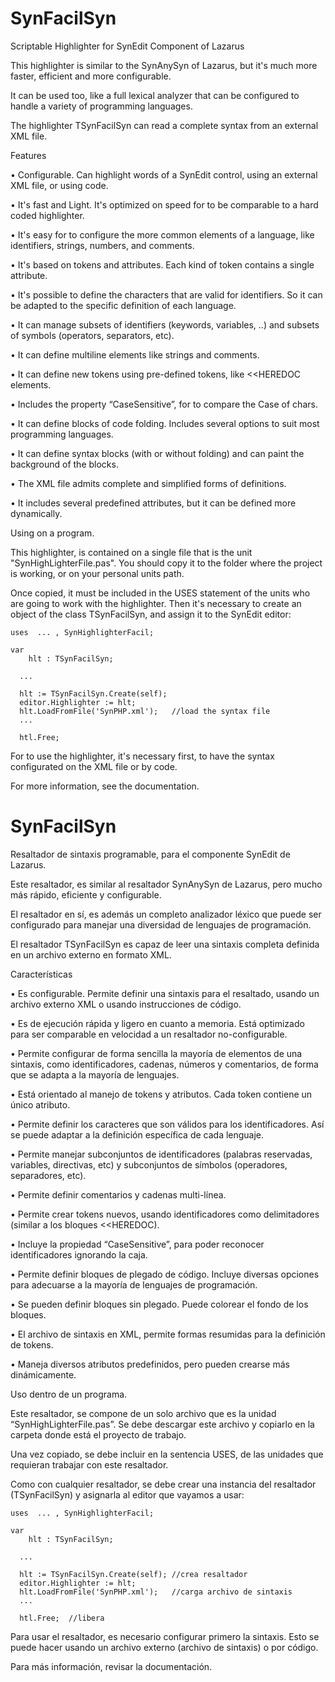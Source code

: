 SynFacilSyn
===========

Scriptable Highlighter for SynEdit Component of Lazarus 

This highlighter is similar to the SynAnySyn of Lazarus, but it's much more faster, efficient and more configurable.

It can be used too, like a full lexical analyzer that can be configured to handle a variety of programming languages.

The highlighter TSynFacilSyn can read a complete syntax from an external XML file.

Features

•	Configurable. Can highlight words of a SynEdit control, using an external XML file, or using code.

•	It's fast and Light. It's optimized on speed for to be comparable to a hard coded highlighter.

•	It's easy for to configure the more common elements of a language, like identifiers, strings, numbers, and comments.

•	It's based on tokens and attributes.  Each kind of token contains a single attribute.

•	It's possible to define the characters that are valid for identifiers. So it can be adapted to the specific definition of each language.

•	It can manage subsets of identifiers (keywords, variables, ..) and subsets of symbols (operators, separators, etc).

•	It can define multiline elements like strings and comments.

•	It can define new tokens using pre-defined tokens, like <<HEREDOC elements.

•	Includes the property “CaseSensitive”, for to compare the Case of chars.

•	It can define blocks of code folding. Includes several options to suit most programming languages.

•	It can define syntax blocks (with or without folding) and can paint the background of the blocks.

•	The XML file admits complete and simplified forms of definitions.

•	It includes several predefined attributes, but it can be defined more dynamically.

Using on a program.

This highlighter, is contained on a single file that is the unit "SynHighLighterFile.pas". You should copy it to the folder where the project is working, or on your personal units path.

Once copied, it must be included in the USES statement of the units who are going to work with the highlighter. Then it's necessary to create an object of the class TSynFacilSyn, and assign it to the SynEdit editor:

```
uses  ... , SynHighlighterFacil;

var
    hlt : TSynFacilSyn;

  ...
  
  hlt := TSynFacilSyn.Create(self); 
  editor.Highlighter := hlt;
  hlt.LoadFromFile('SynPHP.xml');   //load the syntax file
  ...
  
  htl.Free; 
```

For to use the highlighter, it's necessary first, to have the syntax configurated on the XML file or by code. 

For more information, see the documentation.


SynFacilSyn
===========

Resaltador de sintaxis programable, para el componente  SynEdit de Lazarus.

Este resaltador, es similar al resaltador SynAnySyn de Lazarus, pero mucho más rápido, eficiente y configurable.

El resaltador en sí, es además un completo analizador léxico que puede ser configurado para manejar una diversidad de lenguajes de programación.

El resaltador TSynFacilSyn es capaz de leer una sintaxis completa definida en un archivo externo en formato XML.

Características

•	Es configurable. Permite definir una sintaxis para el resaltado, usando un archivo externo XML o usando instrucciones de código.

•	Es de ejecución rápida y ligero en cuanto a memoria. Está optimizado para ser comparable en velocidad a un resaltador no-configurable.

•	Permite configurar de forma sencilla la mayoría de elementos de una sintaxis, como identificadores, cadenas, números y comentarios, de forma que se adapta a la mayoría de lenguajes.

•	Está orientado al manejo de tokens y atributos. Cada token contiene un único atributo.

•	Permite definir los caracteres que son válidos para los identificadores. Así se puede adaptar a la definición específica de cada lenguaje.

•	Permite manejar subconjuntos de identificadores (palabras reservadas, variables, directivas, etc) y subconjuntos de símbolos (operadores, separadores, etc).

•	Permite definir comentarios y cadenas multi-línea.

•	Permite crear tokens nuevos, usando identificadores como delimitadores (similar a los bloques <<HEREDOC).

•	Incluye la propiedad “CaseSensitive”, para poder reconocer identificadores ignorando la caja.

•	Permite definir bloques de plegado de código. Incluye diversas opciones para adecuarse a la mayoría de lenguajes de programación.

•	Se pueden definir bloques sin plegado. Puede colorear el fondo de los bloques.

•	El archivo de sintaxis en XML, permite formas resumidas para la definición de tokens.

•	Maneja diversos atributos predefinidos, pero pueden crearse más dinámicamente.


Uso dentro de un programa.

Este resaltador, se compone de un solo archivo que es la unidad “SynHighLighterFile.pas”. Se debe descargar este archivo y copiarlo en la carpeta donde está el proyecto de trabajo.

Una vez copiado, se debe incluir en la sentencia USES, de las unidades que requieran trabajar con este resaltador.

Como con cualquier resaltador, se debe crear una instancia del resaltador (TSynFacilSyn) y asignarla al editor que vayamos a usar:

```
uses  ... , SynHighlighterFacil;

var
    hlt : TSynFacilSyn;

  ...
  
  hlt := TSynFacilSyn.Create(self); //crea resaltador
  editor.Highlighter := hlt;
  hlt.LoadFromFile('SynPHP.xml');   //carga archivo de sintaxis
  ...
  
  htl.Free;  //libera 
```

Para usar el resaltador, es necesario configurar primero la sintaxis. Esto se puede hacer usando un archivo externo (archivo de sintaxis) o por código.

Para más información, revisar la documentación.